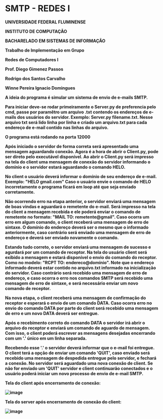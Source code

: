 # SMTP - REDES I
<b>UNIVERSIDADE FEDERAL FLUMINENSE<b>

<b>INSTITUTO DE COMPUTAÇÃO<b>

<b>BACHARELADO EM SISTEMAS DE INFORMAÇÃO<b>



Trabalho de Implementação em Grupo

Redes de Computadores I

Prof. Diego Gimenez Passos




Rodrigo dos Santos Carvalho

Winne Pereira Ignacio Domingues





A ideia do programa é simular um sistema de envio de e-mails SMTP.

Para iniciar deve-se rodar primeiramente o Server.py de preferencia pelo cmd, passe por paramêtro um arquivo .txt contendo os endereços de e-mails dos usuários do servidor.
Exemplo: Server.py filename.txt. Nesse arquivo txt será lido linha por linha e criado um arquivo.txt para cada endereço de e-mail contido nas linhas do arquivo.


O programa está rodando na porta 12000

Após iniciado o servidor de forma correta será apresentado uma mensagem aguardando conexão. Agora é a hora de abrir o Client.py, pode ser direto pelo executável disponível.
Ao abrir o Client.py será impresso na tela do client uma mensagem de conexão do servidor informando o domínio e o servidor estará aguardando o comando HELO.

No client o usuário deverá informar o domínio de seu endereço de e-mail. Exemplo: "HELO gmail.com"
Caso o usuário envie o comando de HELO incorretamente o programa ficará em loop até que seja enviado corretamente.

Não ocorrendo erro na etapa anterior, o servidor enviará uma mensagem de boas vindas e aguardará o remetente do e-mail.
Será impresso na tela do client a mensagem recebida e ele poderá enviar o comando de remetente no formato: "MAIL TO: remetente@gmail".
Caso ocorra um erro em algum comando, o client receberá uma mensagem de erro de sintaxe. O domínio do endereço deverá ser o mesmo que o informado anteriormente, caso contrário será enviado uma mensagem de erro de endereço e deverá ser enviado novamente o comando.

Estando tudo correto, o servidor enviará uma mensagem de sucesso e agurdará por um comando de receptor.
Na tela do usuário client será exibido a mensagem e estará disponível o envio do comando do receptor. Como no modelo: "RCPT TO: endereco@domínio". Note que o endereço informado deverá estar contido no arquivo.txt informado na inicialização do servidor. Caso contrário será recebido uma mensagem de erro de endereço, e caso ocorra o erro nos comandos SMTP será recebido uma mensagem de erro de sintaxe, e será necessário enviar um novo comando de receptor.

Na nova etapa, o client receberá uma mensagem de confirmação do receptor e esperará o envio de um comando DATA. Caso ocorra erro no envio do comando DATA por parte do client será recebido uma mensagem de erro e um novo DATA deverá ser entregue.

Após o recebimento correto do comando DATA o servidor irá abrir o arquivo do receptor e enviará um comando de aguardo de mensagem. Com isso, o client poderá escrever as mensagens desejadas encerrando com um '.' único em um linha separada. 

Recebendo esse '.' o servidor deverá informar que o e-mail foi entregue. O client terá a opção de enviar um comando 'QUIT', caso enviado será recebido uma mensagem de despedida entregue pelo servidor, e fechará a conexão. No servidor será aguardado uma nova conexão de client. Se não for enviado um 'QUIT' servidor e client continuarão conectados e o usuário poderá iniciar um novo processo de envio de e-mail SMTP.




Tela do client após encerramento de conexão:

![image](https://user-images.githubusercontent.com/72170590/113429163-74e9bd00-93ae-11eb-8b32-e87bcadff2fd.png)


Tela do server após encerramento de conexão do client:

![image](https://user-images.githubusercontent.com/72170590/113429383-d27e0980-93ae-11eb-87a6-3e6dd3478fa3.png)

